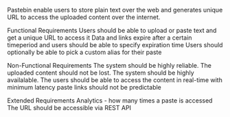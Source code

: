 Pastebin enable users to store plain text over the web and generates unique URL to access the uploaded content over the internet.

Functional Requirements
Users should be able to upload or paste text and get a unique URL to access it
Data and links expire after a certain timeperiod and users should be able to specify expiration time
Users should optionally be able to pick a custom alias for their paste

Non-Functional Requirements
The system should be highly reliable. The uploaded content should not be lost.
The system should be highly availalable. 
The users should be able to access the content in real-time with minimum latency
paste links should not be predictable

Extended Requirements
Analytics - how many times a paste is accessed
The URL should be accessible via REST API

